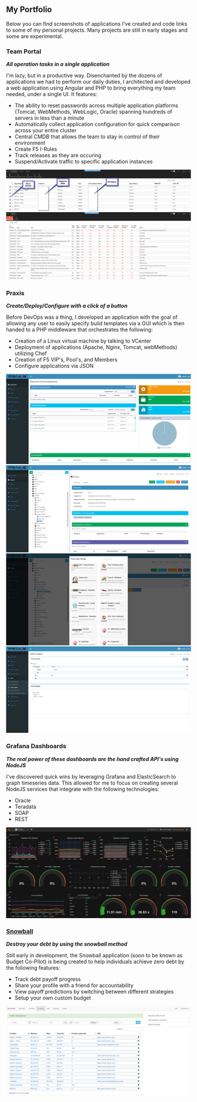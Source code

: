 ## My Portfolio

Below you can find screenshots of applications I've created and code links to some of my personal projects. Many projects are still in early stages and some are experimental.

### Team Portal
**_All operation tasks in a single application_**

I'm lazy, but in a productive way. Disenchanted by the dozens of applications we had to perform our daily duties, I architected and developed a web application using Angular and PHP to bring everything my team needed, under a single UI. It features: 

* The ability to reset passwords across multiple application platforms (Tomcat, WebMethods, WebLogic, Oracle) spanning hundreds of servers in less than a minute
* Automatically collect application configuration for quick comparison across your entire cluster
* Central CMDB that allows the team to stay in control of their environment
* Create F5 I-Rules
* Track releases as they are occuring
* Suspend/Activate traffic to specific application instances

![screenshot](https://github.com/jtba/jtba.github.io/blob/master/images/maaportal.png)
![screenshot](https://github.com/jtba/jtba.github.io/blob/master/images/maaportal2.png)

### Praxis
**_Create/Deploy/Configure with a click of a button_**

Before DevOps was a thing, I developed an application with the goal of allowing any user to easily specify build templates via a GUI which is then handed to a PHP middleware that orchestrates the following:

* Creation of a Linux virtual machine by talking to VCenter
* Deployment of applications (Apache, Nginx, Tomcat, webMethods) utilizing Chef
* Creation of F5 VIP's, Pool's, and Members
* Configure applications via JSON

![screenshot](https://github.com/jtba/jtba.github.io/blob/master/images/praxis.png)
![screenshot](https://github.com/jtba/jtba.github.io/blob/master/images/praxis1.png)
![screenshot](https://github.com/jtba/jtba.github.io/blob/master/images/praxis2.png)
![screenshot](https://github.com/jtba/jtba.github.io/blob/master/images/praxis3.png)

### Grafana Dashboards
**_The real power of these dashboards are the hand crafted API's using NodeJS_**

I've discovered quick wins by leveraging Grafana and ElasticSearch to graph timeseries data. This allowed for me to focus on creating several NodeJS services that integrate with the following technologies: 

* Oracle
* Teradata
* SOAP
* REST

![screenshot](https://github.com/jtba/jtba.github.io/blob/master/images/dashboards.png)

### [Snowball](https://github.com/jtba/snowball)
**_Destroy your debt by using the snowball method_**

Still early in development, the Snowball application (soon to be known as Budget Co-Pilot) is being created to help individuals achieve zero debt by the following features:

* Track debt payoff progress
* Share your profile with a friend for accountability
* View payoff predictions by switching between different strategies
* Setup your own custom budget 

![screenshot](https://github.com/jtba/jtba.github.io/blob/master/images/snowball.png)